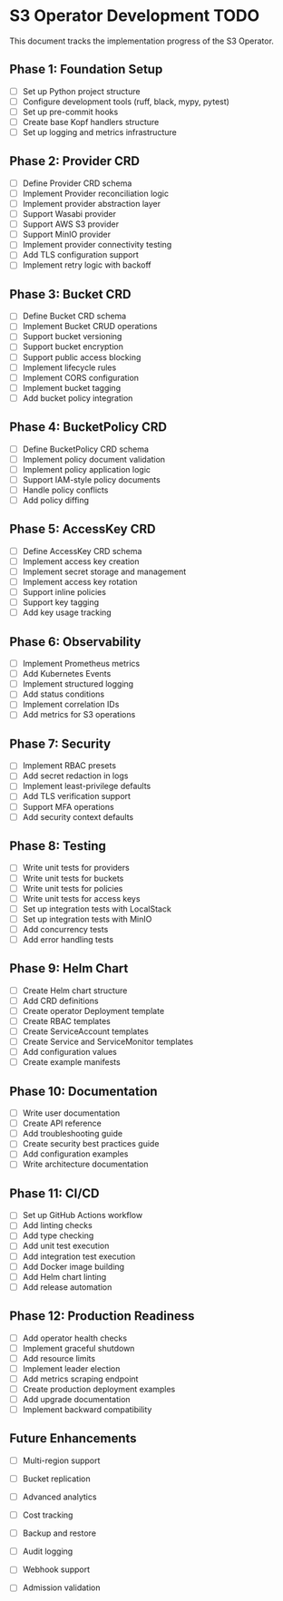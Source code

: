 # S3 Operator Development TODO

This document tracks the implementation progress of the S3 Operator.

## Phase 1: Foundation Setup

- [ ] Set up Python project structure
- [ ] Configure development tools (ruff, black, mypy, pytest)
- [ ] Set up pre-commit hooks
- [ ] Create base Kopf handlers structure
- [ ] Set up logging and metrics infrastructure

## Phase 2: Provider CRD

- [ ] Define Provider CRD schema
- [ ] Implement Provider reconciliation logic
- [ ] Implement provider abstraction layer
- [ ] Support Wasabi provider
- [ ] Support AWS S3 provider
- [ ] Support MinIO provider
- [ ] Implement provider connectivity testing
- [ ] Add TLS configuration support
- [ ] Implement retry logic with backoff

## Phase 3: Bucket CRD

- [ ] Define Bucket CRD schema
- [ ] Implement Bucket CRUD operations
- [ ] Support bucket versioning
- [ ] Support bucket encryption
- [ ] Support public access blocking
- [ ] Implement lifecycle rules
- [ ] Implement CORS configuration
- [ ] Implement bucket tagging
- [ ] Add bucket policy integration

## Phase 4: BucketPolicy CRD

- [ ] Define BucketPolicy CRD schema
- [ ] Implement policy document validation
- [ ] Implement policy application logic
- [ ] Support IAM-style policy documents
- [ ] Handle policy conflicts
- [ ] Add policy diffing

## Phase 5: AccessKey CRD

- [ ] Define AccessKey CRD schema
- [ ] Implement access key creation
- [ ] Implement secret storage and management
- [ ] Implement access key rotation
- [ ] Support inline policies
- [ ] Support key tagging
- [ ] Add key usage tracking

## Phase 6: Observability

- [ ] Implement Prometheus metrics
- [ ] Add Kubernetes Events
- [ ] Implement structured logging
- [ ] Add status conditions
- [ ] Implement correlation IDs
- [ ] Add metrics for S3 operations

## Phase 7: Security

- [ ] Implement RBAC presets
- [ ] Add secret redaction in logs
- [ ] Implement least-privilege defaults
- [ ] Add TLS verification support
- [ ] Support MFA operations
- [ ] Add security context defaults

## Phase 8: Testing

- [ ] Write unit tests for providers
- [ ] Write unit tests for buckets
- [ ] Write unit tests for policies
- [ ] Write unit tests for access keys
- [ ] Set up integration tests with LocalStack
- [ ] Set up integration tests with MinIO
- [ ] Add concurrency tests
- [ ] Add error handling tests

## Phase 9: Helm Chart

- [ ] Create Helm chart structure
- [ ] Add CRD definitions
- [ ] Create operator Deployment template
- [ ] Create RBAC templates
- [ ] Create ServiceAccount templates
- [ ] Create Service and ServiceMonitor templates
- [ ] Add configuration values
- [ ] Create example manifests

## Phase 10: Documentation

- [ ] Write user documentation
- [ ] Create API reference
- [ ] Add troubleshooting guide
- [ ] Create security best practices guide
- [ ] Add configuration examples
- [ ] Write architecture documentation

## Phase 11: CI/CD

- [ ] Set up GitHub Actions workflow
- [ ] Add linting checks
- [ ] Add type checking
- [ ] Add unit test execution
- [ ] Add integration test execution
- [ ] Add Docker image building
- [ ] Add Helm chart linting
- [ ] Add release automation

## Phase 12: Production Readiness

- [ ] Add operator health checks
- [ ] Implement graceful shutdown
- [ ] Add resource limits
- [ ] Implement leader election
- [ ] Add metrics scraping endpoint
- [ ] Create production deployment examples
- [ ] Add upgrade documentation
- [ ] Implement backward compatibility

## Future Enhancements

- [ ] Multi-region support
- [ ] Bucket replication
- [ ] Advanced analytics
- [ ] Cost tracking
- [ ] Backup and restore
- [ ] Audit logging
- [ ] Webhook support
- [ ] Admission validation


